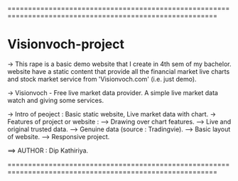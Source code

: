 
=========================================================================================================

# Visionvoch-project

-> This rape is a basic demo website that I create in 4th sem of my bachelor. website have a static content that 
provide all the financial market live charts and stock market service from 'Visionvoch.com' (i.e. just demo).

-> Visionvoch - Free live market data provider. A simple live market data watch and giving some services.

-> Intro of peoject : Basic static website, Live market data with chart.
-> Features of project or website :
    --> Drawing over chart features.
    --> Live and original trusted data.
    --> Genuine data (source : Tradingvie).
    --> Basic layout of website.
    --> Responsive project.

==> AUTHOR : Dip Kathiriya.

=========================================================================================================
